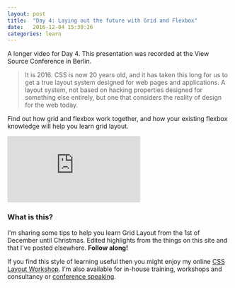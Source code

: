 ```yaml
---
layout: post
title:  "Day 4: Laying out the future with Grid and Flexbox"
date:   2016-12-04 15:30:26
categories: learn
---
```


A longer video for Day 4. This presentation was recorded at the View Source Conference in Berlin. 

> It is 2016. CSS is now 20 years old, and it has taken this long for us to get a true layout system designed for web pages and applications. A layout system, not based on hacking properties designed for something else entirely, but one that considers the reality of design for the web today.

Find out how grid and flexbox work together, and how your existing flexbox knowledge will help you learn grid layout.

<div class="embed-container">
<iframe src="https://www.youtube.com/embed/ibeF6rbzD70" frameborder="0" allowfullscreen></iframe>
</div>

### What is this?

I'm sharing some tips to help you learn Grid Layout from the 1st of December until Christmas. Edited highlights from the things on this site and that I've posted elsewhere. **Follow along!**

If you find this style of learning useful then you might enjoy my online [CSS Layout Workshop](https://thecssworkshop.com/). I'm also available for in-house training, workshops and consultancy or [conference speaking](https://rachelandrew.co.uk/speaking).